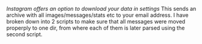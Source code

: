 *Instagram offers an option to download your data in settings*
This sends an archive with all images/messages/stats etc to your email address.
I have broken down into 2 scripts to make sure that all messages were moved properply to one dir, from where each of them is later parsed using the second script.
